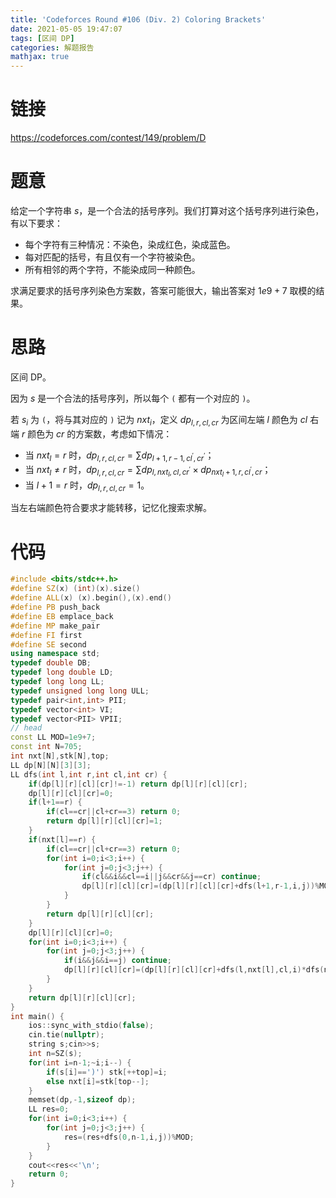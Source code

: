 ```yaml
---
title: 'Codeforces Round #106 (Div. 2) Coloring Brackets'
date: 2021-05-05 19:47:07
tags: [区间 DP]
categories: 解题报告
mathjax: true
---
```


# 链接

<https://codeforces.com/contest/149/problem/D>

# 题意

给定一个字符串 $s$，是一个合法的括号序列。我们打算对这个括号序列进行染色，有以下要求：

- 每个字符有三种情况：不染色，染成红色，染成蓝色。
- 每对匹配的括号，有且仅有一个字符被染色。
- 所有相邻的两个字符，不能染成同一种颜色。

求满足要求的括号序列染色方案数，答案可能很大，输出答案对 $1e9 + 7$ 取模的结果。

<!--more-->

# 思路

区间 DP。

因为 $s$ 是一个合法的括号序列，所以每个 `(` 都有一个对应的 `)`。

若 $s_i$ 为 `(`，将与其对应的 `)` 记为 $nxt_i$，定义 $dp_{l,r,cl,cr}$ 为区间左端 $l$ 颜色为 $cl$ 右端 $r$ 颜色为 $cr$ 的方案数，考虑如下情况：

- 当 $nxt_l=r$ 时，$dp_{l,r,cl,cr}=\sum dp_{l+1,r-1,cl^{'},cr^{'}}$；
- 当 $nxt_l\neq r$ 时，$dp_{l,r,cl,cr}=\sum dp_{l,nxt_l,cl,cr^{'}} \times dp_{nxt_l+1,r,cl^{'},cr}$；
- 当 $l+1=r$ 时，$dp_{l,r,cl,cr}=1$。

当左右端颜色符合要求才能转移，记忆化搜索求解。

# 代码

```cpp
#include <bits/stdc++.h>
#define SZ(x) (int)(x).size()
#define ALL(x) (x).begin(),(x).end()
#define PB push_back
#define EB emplace_back
#define MP make_pair
#define FI first
#define SE second
using namespace std;
typedef double DB;
typedef long double LD;
typedef long long LL;
typedef unsigned long long ULL;
typedef pair<int,int> PII;
typedef vector<int> VI;
typedef vector<PII> VPII;
// head
const LL MOD=1e9+7;
const int N=705;
int nxt[N],stk[N],top;
LL dp[N][N][3][3];
LL dfs(int l,int r,int cl,int cr) {
    if(dp[l][r][cl][cr]!=-1) return dp[l][r][cl][cr];
    dp[l][r][cl][cr]=0;
    if(l+1==r) {
        if(cl==cr||cl+cr==3) return 0;
        return dp[l][r][cl][cr]=1;
    }
    if(nxt[l]==r) {
        if(cl==cr||cl+cr==3) return 0;
        for(int i=0;i<3;i++) {
            for(int j=0;j<3;j++) {
                if(cl&&i&&cl==i||j&&cr&&j==cr) continue;
                dp[l][r][cl][cr]=(dp[l][r][cl][cr]+dfs(l+1,r-1,i,j))%MOD;
            }
        }
        return dp[l][r][cl][cr];
    }
    dp[l][r][cl][cr]=0;
    for(int i=0;i<3;i++) {
        for(int j=0;j<3;j++) {
            if(i&&j&&i==j) continue;
            dp[l][r][cl][cr]=(dp[l][r][cl][cr]+dfs(l,nxt[l],cl,i)*dfs(nxt[l]+1,r,j,cr))%MOD;
        }
    }
    return dp[l][r][cl][cr];
}
int main() {
    ios::sync_with_stdio(false);
    cin.tie(nullptr);
    string s;cin>>s;
    int n=SZ(s);
    for(int i=n-1;~i;i--) {
        if(s[i]==')') stk[++top]=i;
        else nxt[i]=stk[top--];
    }
    memset(dp,-1,sizeof dp);
    LL res=0;
    for(int i=0;i<3;i++) {
        for(int j=0;j<3;j++) {
            res=(res+dfs(0,n-1,i,j))%MOD;
        }
    }
    cout<<res<<'\n';
    return 0;
}
```